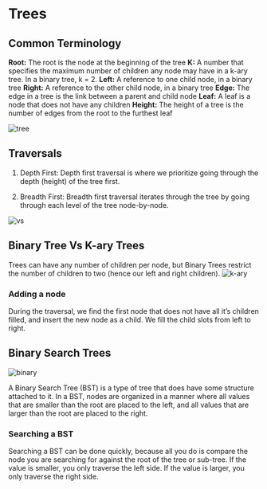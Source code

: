 # Trees

## Common Terminology
**Root:** The root is the node at the beginning of the tree
**K:** A number that specifies the maximum number of children any node may have in a k-ary tree. In a binary tree, k = 2.
**Left:** A reference to one child node, in a binary tree
**Right:** A reference to the other child node, in a binary tree
**Edge:** The edge in a tree is the link between a parent and child node
**Leaf:** A leaf is a node that does not have any children
**Height:** The height of a tree is the number of edges from the root to the furthest leaf

![tree](https://reactgo.com/static/7f89ae4896c007403969537c52ea2103/27524/tree-datastructure-diagram.png)

## Traversals
1. Depth First: 
Depth first traversal is where we prioritize going through the depth (height) of the tree first.

2. Breadth First: 
Breadth first traversal iterates through the tree by going through each level of the tree node-by-node.

![vs](https://miro.medium.com/max/3648/1*VM84VPcCQe0gSy44l9S5yA.jpeg)

## Binary Tree Vs K-ary Trees
Trees can have any number of children per node, but Binary Trees restrict the number of children to two (hence our left and right children).
![k-ary](https://media.geeksforgeeks.org/wp-content/uploads/20200219144238/General-Tree-vs-Binary-Tree.png)

### Adding a node
During the traversal, we find the first node that does not have all it’s children filled, and insert the new node as a child. We fill the child slots from left to right.

## Binary Search Trees

![binary](https://www.gatevidyalay.com/wp-content/uploads/2018/07/Binary-Search-Tree-Example.png)

A Binary Search Tree (BST) is a type of tree that does have some structure attached to it. In a BST, nodes are organized in a manner where all values that are smaller than the root are placed to the left, and all values that are larger than the root are placed to the right.

### Searching a BST

Searching a BST can be done quickly, because all you do is compare the node you are searching for against the root of the tree or sub-tree. If the value is smaller, you only traverse the left side. If the value is larger, you only traverse the right side.


